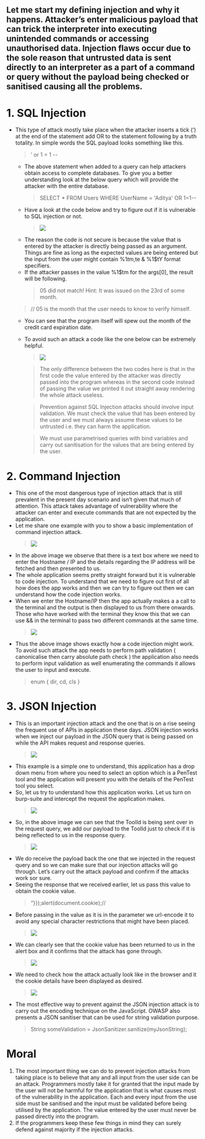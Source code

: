 ## Let me start my defining injection and why it happens. Attacker’s enter malicious payload that can trick the interpreter into executing unintended commands or accessing unauthorised data. Injection flaws occur due to the sole reason that untrusted data is sent directly to an interpreter as a part of a command or query without the payload being checked or sanitised causing all the problems.

# 1. SQL Injection

- This type of attack mostly take place when the attacker inserts a tick (‘) at the end of the statement add OR to the statement following by a truth totality. In simple words the SQL payload looks something like this.

  > ’ or 1 = 1 --

  - The above statement when added to a query can help attackers obtain access to complete databases. To give you a better understanding look at the below query which will provide the attacker with the entire database.
    > SELECT \* FROM Users WHERE UserName = 'Aditya' OR 1=1--
  - Have a look at the code below and try to figure out if it is vulnerable to SQL injection or not.
    > ![](img/text.png)
  - The reason the code is not secure is because the value that is entered by the attacker is directly being passed as an argument. Things are fine as long as the expected values are being entered but the input from the user might contain %1$tm, %1$te & %1\$tY format specifiers.
  - If the attacker passes in the value %1\$tm for the args[0], the result will be following.
    > 05 did not match! Hint: It was issued on the 23rd of some month.

  > // 05 is the month that the user needs to know to verify himself.

  - You can see that the program itself will spew out the month of the credit card expiration date.
  - To avoid such an attack a code like the one below can be extremely helpful.

    > ![](img/ans.png)

    > The only difference between the two codes here is that in the first code the value entered by the attacker was directly passed into the program whereas in the second code instead of passing the value we printed it out straight away rendering the whole attack useless.

    > Prevention against SQL Injection attacks should involve input validation. We must check the value that has been entered by the user and we must always assume these values to be untrusted i.e. they can harm the application.

    > We must use parametrised queries with bind variables and carry out sanitisation for the values that are being entered by the user.

# 2. Command Injection

- This one of the most dangerous type of injection attack that is still prevalent in the present day scenario and isn’t given that much of attention. This attack takes advantage of vulnerability where the attacker can enter and execute commands that are not expected by the application.
- Let me share one example with you to show a basic implementation of command injection attack.
  > ![](img/command.png)
- In the above image we observe that there is a text box where we need to enter the Hostname / IP and the details regarding the IP address will be fetched and then presented to us.
- The whole application seems pretty straight forward but it is vulnerable to code injection. To understand that we need to figure out first of all how does the app works and then we can try to figure out then we can understand how the code injection works.
- When we enter the Hostname/IP then the app actually makes a a call to the terminal and the output is then displayed to us from there onwards. Those who have worked with the terminal they know this that we can use && in the terminal to pass two different commands at the same time.
  > ![](img/command2.png)
- Thus the above image shows exactly how a code injection might work. To avoid such attack the app needs to perform path validation ( canonicalise then carry absolute path check ) the application also needs to perform input validation as well enumerating the commands it allows the user to input and execute.
  > enum { dir, cd, cls }

# 3. JSON Injection

- This is an important injection attack and the one that is on a rise seeing the frequent use of APIs in application these days. JSON injection works when we inject our payload in the JSON query that is being passed on while the API makes request and response queries.
  > ![](img/json1.png)
- This example is a simple one to understand, this application has a drop down menu from where you need to select an option which is a PenTest tool and the application will present you with the details of the PenTest tool you select.
- So, let us try to understand how this application works. Let us turn on burp-suite and intercept the request the application makes.
  > ![](img/json2.png)
- So, in the above image we can see that the ToolId is being sent over in the request query, we add our payload to the ToolId just to check if it is being reflected to us in the response query.
  > ![](img/json3.png)
- We do receive the payload back the one that we injected in the request query and so we can make sure that our injection attacks will go through. Let’s carry out the attack payload and confirm if the attacks work sor sure.
- Seeing the response that we received earlier, let us pass this value to obtain the cookie value.
  > “}});alert(document.cookie);//
- Before passing in the value as it is in the parameter we url-encode it to avoid any special character restrictions that might have been placed.
  > ![](img/json4.png)
- We can clearly see that the cookie value has been returned to us in the alert box and it confirms that the attack has gone through.
  > ![](img/json5.png)
- We need to check how the attack actually look like in the browser and it the cookie details have been displayed as desired.
  > ![](img/json6.png)
- The most effective way to prevent against the JSON injection attack is to carry out the encoding technique on the JavaScript. OWASP also presents a JSON sanitiser that can be used for string validation purpose.
  > String someValidation = JsonSanitizer.sanitize(myJsonString);

# Moral

1. The most important thing we can do to prevent injection attacks from taking place is to believe that any and all input from the user side can be an attack. Programmers mostly take it for granted that the input made by the user will not be harmful for the application that is what causes most of the vulnerability in the application. Each and every input from the use side must be sanitised and the input must be validated before being utilised by the application. The value entered by the user must never be passed directly into the program.
2. If the programmers keep these few things in mind they can surely defend against majority if the injection attacks.
